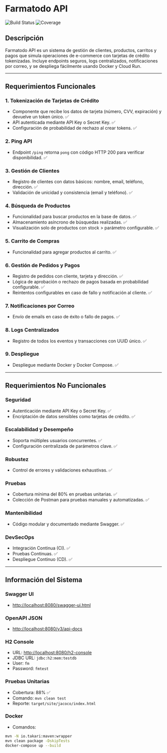 # Farmatodo API

![Build Status](https://img.shields.io/badge/build-passing-brightgreen)
![Coverage](https://img.shields.io/badge/coverage-88%25-blue)

## Descripción

Farmatodo API es un sistema de gestión de clientes, productos, carritos y pagos que simula operaciones de e-commerce con tarjetas de crédito tokenizadas. Incluye endpoints seguros, logs centralizados, notificaciones por correo, y se despliega fácilmente usando Docker y Cloud Run.

---

## Requerimientos Funcionales

### 1. Tokenización de Tarjetas de Crédito
- Componente que recibe los datos de tarjeta (número, CVV, expiración) y devuelve un token único. ✅
- API autenticada mediante API Key o Secret Key. ✅
- Configuración de probabilidad de rechazo al crear tokens. ✅

### 2. Ping API
- Endpoint `/ping` retorna `pong` con código HTTP 200 para verificar disponibilidad. ✅

### 3. Gestión de Clientes
- Registro de clientes con datos básicos: nombre, email, teléfono, dirección. ✅
- Validación de unicidad y consistencia (email y teléfono). ✅

### 4. Búsqueda de Productos
- Funcionalidad para buscar productos en la base de datos. ✅
- Almacenamiento asíncrono de búsquedas realizadas. ✅
- Visualización solo de productos con stock > parámetro configurable. ✅

### 5. Carrito de Compras
- Funcionalidad para agregar productos al carrito. ✅

### 6. Gestión de Pedidos y Pagos
- Registro de pedidos con cliente, tarjeta y dirección. ✅
- Lógica de aprobación o rechazo de pagos basada en probabilidad configurable. ✅
- Reintentos configurables en caso de fallo y notificación al cliente. ✅

### 7. Notificaciones por Correo
- Envío de emails en caso de éxito o fallo de pagos. ✅

### 8. Logs Centralizados
- Registro de todos los eventos y transacciones con UUID único. ✅

### 9. Despliegue
- Despliegue mediante Docker y Docker Compose. ✅

---

## Requerimientos No Funcionales

### Seguridad
- Autenticación mediante API Key o Secret Key. ✅
- Encriptación de datos sensibles como tarjetas de crédito. ✅

### Escalabilidad y Desempeño
- Soporta múltiples usuarios concurrentes. ✅
- Configuración centralizada de parámetros clave. ✅

### Robustez
- Control de errores y validaciones exhaustivas. ✅

### Pruebas
- Cobertura mínima del 80% en pruebas unitarias. ✅
- Colección de Postman para pruebas manuales y automatizadas. ✅

### Mantenibilidad
- Código modular y documentado mediante Swagger. ✅

### DevSecOps
- Integración Continua (CI). ✅
- Pruebas Continuas. ✅
- Despliegue Continuo (CD). ✅

---

## Información del Sistema

### Swagger UI
- [http://localhost:8080/swagger-ui.html](http://localhost:8080/swagger-ui.html)

### OpenAPI JSON
- [http://localhost:8080/v3/api-docs](http://localhost:8080/v3/api-docs)

### H2 Console
- URL: [http://localhost:8080/h2-console](http://localhost:8080/h2-console)
- JDBC URL: `jdbc:h2:mem:testdb`
- User: `fm`
- Password: `fmtest`

### Pruebas Unitarias
- Cobertura: 88% ✅
- Comando: `mvn clean test`
- Reporte: `target/site/jacoco/index.html`

### Docker
- Comandos:
```bash
mvn -N io.takari:maven:wrapper
mvn clean package -DskipTests
docker-compose up --build
